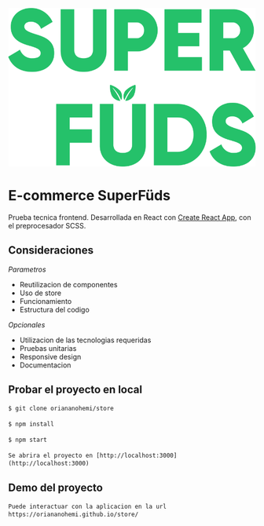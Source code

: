 <img src="./src/assets/images/brand-green.png">

# E-commerce SuperFüds

Prueba tecnica frontend. Desarrollada en React con [Create React App](https://github.com/facebook/create-react-app), con el preprocesador SCSS.

## Consideraciones

*Parametros*
- Reutilizacion de componentes
- Uso de store
- Funcionamiento
- Estructura del codigo

*Opcionales*
- Utilizacion de las tecnologias requeridas
- Pruebas unitarias
- Responsive design
- Documentacion


## Probar el proyecto en local

    $ git clone oriananohemi/store

    $ npm install

    $ npm start

    Se abrira el proyecto en [http://localhost:3000](http://localhost:3000) 

## Demo del proyecto

    Puede interactuar con la aplicacion en la url https://oriananohemi.github.io/store/